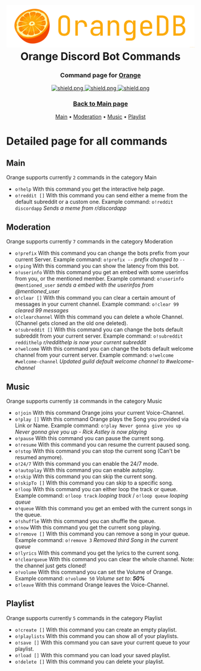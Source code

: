 <h1 align="center">
    <br>
    <a href="https://github.com/jonaskroedel/OrangeDB"><img src="./images/OrangeDB.png"></a>
    <br>
    Orange Discord Bot Commands
    <br>
</h1>

<h3 align=center>Command page for <a href=https://github.com/jonaskroedel/orangedb#readme>Orange</a></h3>

<div align=center>

  <a href="https://discord.gg/EejzQcpMHG">
    <img src="https://discordapp.com/api/guilds/771331659953602601/widget.png?style=shield" alt="shield.png">
  </a>

  <a href="https://github.com/discordjs">
    <img src="https://img.shields.io/badge/discord.js-v13.6.0-blue.svg?logo=npm" alt="shield.png">
  </a>

  <a href="https://github.com/sabattle/CalypsoBot/blob/develop/LICENSE">
    <img src="https://img.shields.io/badge/license-GNU%20GPL%20v3-green" alt="shield.png">
  </a>

</div>

<h3 align="center">
  <a href="https://github.com/jonaskroedel/OrangeDB#readme">Back to Main page</a>
</h3>

<p align="center">
  <a href="#main">Main</a>
  •
  <a href="#moderation">Moderation</a>
  •
  <a href="#music">Music</a>
  •
  <a href="#playlist">Playlist</a>
</p>

# Detailed page for all commands

## Main

Orange supports currently ``2`` commands in the category Main

- ``o!help`` With this command you get the interactive help page.
- ``o!reddit []`` With this command you can send either a meme from the default subreddit or a custom one. Example command: `o!reddit discordapp` _Sends a meme from r/discordapp_ 

## Moderation

Orange supports currently ``7`` commands in the category Moderation

- ``o!prefix`` With this command you can change the bots prefix from your current Server. Example command: `o!prefix --` _prefix changed to `--`_
- ``o!ping`` With this command you can show the latency from this bot.
- ``o!userinfo`` With this command you get an embed with some userinfos from you, or the mentioned member. Example command: `o!userinfo @mentioned_user` _sends a embed with the userinfos from @mentioned_user_
- ``o!clear []`` With this command you can clear a certain amount of messages in your current channel. Example command: `o!clear 99` _cleared 99 messages_
- ``o!clearchannel`` With this command you can delete a whole Channel. (Channel gets cloned an the old one deleted).
- ``o!subreddit []`` With this command you can change the bots default subreddit from your current server. Example command: `o!subreddit reddithelp` _r/reddithelp is now your current subreddit_
- ``o!welcome`` With this command you can change the bots default welcome channel from your current server. Example command: `o!welcome #welcome-channel` _Updated guild default welcome channel to #welcome-channel_


## Music

Orange supports currently ``18`` commands in the category Music

- ``o!join`` With this command Orange joins your current Voice-Channel.
- ``o!play []`` With this command Orange plays the Song you provided via Link or Name. Example command:  `o!play Never gonna give you up` _Never gonna give you up - Rick Astley is now playing_
- ``o!pause`` With this command you can pause the current song.
- ``o!resume`` With this command you can resume the current paused song.
- ``o!stop`` With this command you can stop the current song (Can't be resumed anymore).
- ``o!24/7`` With this command you can enable the 24/7 mode.
- ``o!autoplay`` With this command you can enable autoplay.
- ``o!skip`` With this command you can skip the current song.
- ``o!skipTo []`` With this command you can skip to a specific song.
- ``o!loop`` With this command you can either loop the track or queue. Example command: `o!loop track` _looping track_ / `o!loop queue` _looping queue_
- ``o!queue`` With this command you get an embed with the current songs in the queue.
- ``o!shuffle`` With this command you can shuffle the queue.
- ``o!now`` With this command you get the current song playing.
- ``o!remove []`` With this command you can remove a song in your queue. Example command: `o!remove 3` _Removed third Song in the current queue_
- ``o!lyrics`` With this command you get the lyrics to the current song.
- ``o!clearqueue`` With this command you can clear the whole channel. Note: the channel just gets cloned!
- ``o!volume`` With this command you can set the Volume of Orange. Example command: `o!volume 50` _Volume set to: **50%**_
- ``o!leave`` With this command Orange leaves the Voice-Channel.


## Playlist

Orange supports currently ``5`` commands in the category Playlist

- ``o!create []`` With this command you can create an empty playlist.
- ``o!playlists`` With this command you can show all of your playlists.
- ``o!save []`` With this command you can save your current queue to your playlist.
- ``o!load []`` With this command you can load your saved playlist.
- ``o!delete []`` With this command you can delete your playlist.
